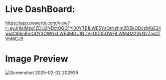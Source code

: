 #  Live DashBoard:
https://app.powerbi.com/view?r=eyJrIjoiMzg1ZDU2NDctOGQ1Yi00YTE1LWE5YzQtNzhmZDZkODczMGE2IiwidCI6ImRmODY3OWNkLWE4MGUtNDVkOC05OWFjLWM4M2VkN2ZmOTVhMCJ9
# Image Preview
![Screenshot 2025-02-02 202935](https://github.com/user-attachments/assets/bbab151b-a9ce-47bc-a23c-74b0a6c55752)
